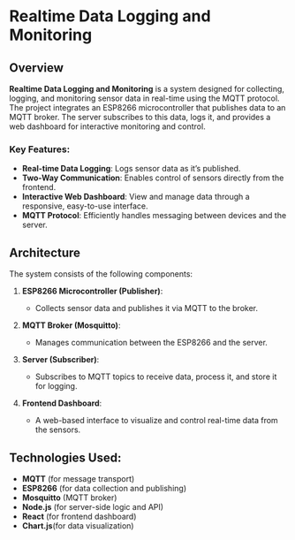 # Realtime Data Logging and Monitoring

## Overview

**Realtime Data Logging and Monitoring** is a system designed for collecting, logging, and monitoring sensor data in real-time using the MQTT protocol. The project integrates an ESP8266 microcontroller that publishes data to an MQTT broker. The server subscribes to this data, logs it, and provides a web dashboard for interactive monitoring and control.

### Key Features:
- **Real-time Data Logging**: Logs sensor data as it’s published.
- **Two-Way Communication**: Enables control of sensors directly from the frontend.
- **Interactive Web Dashboard**: View and manage data through a responsive, easy-to-use interface.
- **MQTT Protocol**: Efficiently handles messaging between devices and the server.

## Architecture

The system consists of the following components:

1. **ESP8266 Microcontroller (Publisher)**:
   - Collects sensor data and publishes it via MQTT to the broker.
  
2. **MQTT Broker (Mosquitto)**:
   - Manages communication between the ESP8266 and the server.

3. **Server (Subscriber)**:
   - Subscribes to MQTT topics to receive data, process it, and store it for logging.
  
4. **Frontend Dashboard**:
   - A web-based interface to visualize and control real-time data from the sensors.

## Technologies Used:
- **MQTT** (for message transport)
- **ESP8266** (for data collection and publishing)
- **Mosquitto** (MQTT broker)
- **Node.js** (for server-side logic and API)
- **React** (for frontend dashboard)
- **Chart.js**(for data visualization)

